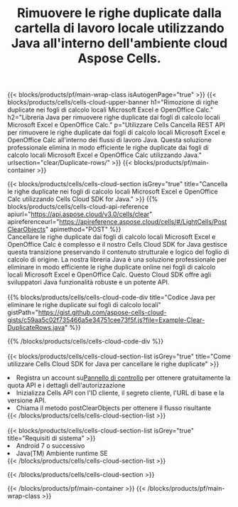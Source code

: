 ﻿---
title:  Rimuovere le righe duplicate dalla cartella di lavoro locale utilizzando Java all'interno dell'ambiente cloud Aspose Cells.
description:  API e SDK Cloud per eliminare le righe duplicate in Microsoft Excel e OpenOffice Calc utilizzando Java. Eliminare le righe duplicate nei fogli di calcolo locali con Cells Cloud SDK for Java.
---
{{< blocks/products/pf/main-wrap-class isAutogenPage="true" >}}
{{< blocks/products/cells/cells-cloud-upper-banner h1="Rimozione di righe duplicate nei fogli di calcolo locali Microsoft Excel e OpenOffice Calc." h2="Libreria Java per rimuovere righe duplicate dai fogli di calcolo locali Microsoft Excel e OpenOffice Calc." p="Utilizzare Cells Cancella REST API per rimuovere le righe duplicate dai fogli di calcolo locali Microsoft Excel e OpenOffice Calc all\'interno dei flussi di lavoro Java. Questa soluzione professionale elimina in modo efficiente le righe duplicate dai fogli di calcolo locali Microsoft Excel e OpenOffice Calc utilizzando Java." urlsection="clear/Duplicate-rows/" >}}
{{< blocks/products/pf/main-container >}}

{{< blocks/products/cells/cells-cloud-section isGrey="true" title="Cancella le righe duplicate nei fogli di calcolo locali Microsoft Excel e OpenOffice Calc utilizzando Cells Cloud SDK for Java." >}}
{{% blocks/products/cells/cells-cloud-api-reference apiurl="https://api.aspose.cloud/v3.0/cells/clear" apireferenceurl="https://apireference.aspose.cloud/cells/#/LightCells/PostClearObjects" apimethod="POST" %}}
<br/>
Cancellare le righe duplicate dai fogli di calcolo locali Microsoft Excel e OpenOffice Calc è complesso e il nostro Cells Cloud SDK for Java gestisce questa transizione preservando il contenuto strutturale e logico del foglio di calcolo di origine. La nostra libreria Java è una soluzione professionale per eliminare in modo efficiente le righe duplicate online nei fogli di calcolo locali Microsoft Excel e OpenOffice Calc. Questo Cloud SDK offre agli sviluppatori Java funzionalità robuste e un potente API.
<br/>
<br/>
{{% blocks/products/cells/cells-cloud-code-div title="Codice Java per eliminare le righe duplicate sui fogli di calcolo locali" gistPath="https://gist.github.com/aspose-cells-cloud-gists/c59aa5c02f735466a5e34751cee73f5f.js?file=Example-Clear-DuplicateRows.java" %}}
  
{{% /blocks/products/cells/cells-cloud-code-div %}}
<br/>
<br/>
{{< blocks/products/cells/cells-cloud-section-list isGrey="true" title="Come utilizzare Cells Cloud SDK for Java per cancellare le righe duplicate" >}}
<li> Registra un account su<a href="https://dashboard.aspose.cloud/">Pannello di controllo</a> per ottenere gratuitamente la quota API e i dettagli dell'autorizzazione</li>
<li>Inizializza Cells API con l'ID cliente, il segreto cliente, l'URL di base e la versione API.</li>
<li>Chiama il metodo postClearObjects per ottenere il flusso risultante</li>
{{< /blocks/products/cells/cells-cloud-section-list >}}
<br/>
<br/>
{{< blocks/products/cells/cells-cloud-section-list isGrey="true" title="Requisiti di sistema" >}}
<li>Android 7 o successivo</li>
<li>Java(TM) Ambiente runtime SE</li>
{{< /blocks/products/cells/cells-cloud-section-list >}}

{{< /blocks/products/cells/cells-cloud-section >}}

{{< /blocks/products/pf/main-container >}}
{{< /blocks/products/pf/main-wrap-class >}}
